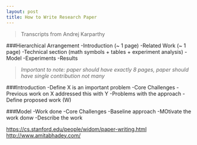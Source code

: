 ```yaml
---
layout: post
title: How to Write Research Paper
---
```



>Transcripts from Andrej Karparthy

###Hierarchical Arrangement
  -Introduction (~ 1 page)
  -Related Work (~ 1 page)
  -Technical section (math symbols + tables + experiment analysis)
    -Model
    -Experiments
    -Results
  
>*Important to note: paper should have exactly 8 pages, paper should have single contribution not many*
  
###Introduction
 -Define X is an important problem
 -Core Challenges
 -Previous work on X addressed this with Y
 -Problems with the approach
 -Define proposed work (W)
  
  
###Model
  -Work done
  -Core Challenges
  -Baseline approach
  -MOtivate the work donw
  -Describe the work
  
  
  
  https://cs.stanford.edu/people/widom/paper-writing.html
  http://www.amitabhadey.com/
  
